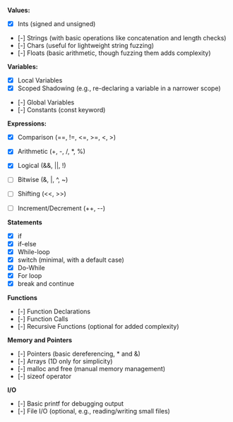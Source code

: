 **Values:**
- [X] Ints (signed and unsigned)
- [-] Strings (with basic operations like concatenation and length checks)
- [-] Chars (useful for lightweight string fuzzing)
- [-] Floats (basic arithmetic, though fuzzing them adds complexity)

**Variables:**
- [X] Local Variables
- [X] Scoped Shadowing (e.g., re-declaring a variable in a narrower scope)
- [-] Global Variables
- [-] Constants (const keyword)

**Expressions:**
- [X] Comparison (==, !=, <=, >=, <, >)
- [X] Arithmetic (+, -, /, *, %)
- [X] Logical (&&, ||, !)
- [ ] Bitwise (&, |, ^, ~)
- [ ] Shifting (<<, >>)
- [ ] Increment/Decrement (++, --)


**Statements**
- [X] if
- [X] if-else
- [X] While-loop
- [X] switch (minimal, with a default case)
- [X] Do-While
- [X] For loop
- [X] break and continue

**Functions**
- [-] Function Declarations
- [-] Function Calls
- [-] Recursive Functions (optional for added complexity)

**Memory and Pointers**
- [-] Pointers (basic dereferencing, * and &)
- [-] Arrays (1D only for simplicity)
- [-] malloc and free (manual memory management)
- [-] sizeof operator

**I/O**
- [-] Basic printf for debugging output
- [-] File I/O (optional, e.g., reading/writing small files)